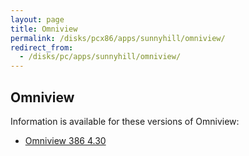 ```yaml
---
layout: page
title: Omniview
permalink: /disks/pcx86/apps/sunnyhill/omniview/
redirect_from:
  - /disks/pc/apps/sunnyhill/omniview/
---
```


Omniview
---

Information is available for these versions of Omniview:

* [Omniview 386 4.30](4.30/)
